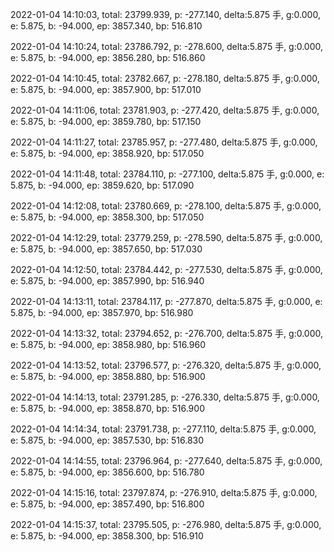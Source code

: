 2022-01-04 14:10:03, total: 23799.939, p: -277.140, delta:5.875 手, g:0.000, e: 5.875, b: -94.000, ep: 3857.340, bp: 516.810

2022-01-04 14:10:24, total: 23786.792, p: -278.600, delta:5.875 手, g:0.000, e: 5.875, b: -94.000, ep: 3856.280, bp: 516.860

2022-01-04 14:10:45, total: 23782.667, p: -278.180, delta:5.875 手, g:0.000, e: 5.875, b: -94.000, ep: 3857.900, bp: 517.010

2022-01-04 14:11:06, total: 23781.903, p: -277.420, delta:5.875 手, g:0.000, e: 5.875, b: -94.000, ep: 3859.780, bp: 517.150

2022-01-04 14:11:27, total: 23785.957, p: -277.480, delta:5.875 手, g:0.000, e: 5.875, b: -94.000, ep: 3858.920, bp: 517.050

2022-01-04 14:11:48, total: 23784.110, p: -277.100, delta:5.875 手, g:0.000, e: 5.875, b: -94.000, ep: 3859.620, bp: 517.090

2022-01-04 14:12:08, total: 23780.669, p: -278.100, delta:5.875 手, g:0.000, e: 5.875, b: -94.000, ep: 3858.300, bp: 517.050

2022-01-04 14:12:29, total: 23779.259, p: -278.590, delta:5.875 手, g:0.000, e: 5.875, b: -94.000, ep: 3857.650, bp: 517.030

2022-01-04 14:12:50, total: 23784.442, p: -277.530, delta:5.875 手, g:0.000, e: 5.875, b: -94.000, ep: 3857.990, bp: 516.940

2022-01-04 14:13:11, total: 23784.117, p: -277.870, delta:5.875 手, g:0.000, e: 5.875, b: -94.000, ep: 3857.970, bp: 516.980

2022-01-04 14:13:32, total: 23794.652, p: -276.700, delta:5.875 手, g:0.000, e: 5.875, b: -94.000, ep: 3858.980, bp: 516.960

2022-01-04 14:13:52, total: 23796.577, p: -276.320, delta:5.875 手, g:0.000, e: 5.875, b: -94.000, ep: 3858.880, bp: 516.900

2022-01-04 14:14:13, total: 23791.285, p: -276.330, delta:5.875 手, g:0.000, e: 5.875, b: -94.000, ep: 3858.870, bp: 516.900

2022-01-04 14:14:34, total: 23791.738, p: -277.110, delta:5.875 手, g:0.000, e: 5.875, b: -94.000, ep: 3857.530, bp: 516.830

2022-01-04 14:14:55, total: 23796.964, p: -277.640, delta:5.875 手, g:0.000, e: 5.875, b: -94.000, ep: 3856.600, bp: 516.780

2022-01-04 14:15:16, total: 23797.874, p: -276.910, delta:5.875 手, g:0.000, e: 5.875, b: -94.000, ep: 3857.490, bp: 516.800

2022-01-04 14:15:37, total: 23795.505, p: -276.980, delta:5.875 手, g:0.000, e: 5.875, b: -94.000, ep: 3858.300, bp: 516.910